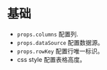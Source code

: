 # 基础

* `props.columns` 配置列.
* `props.dataSource` 配置数据源。
* `props.rowKey` 配置行唯一标识。
* css style 配置表格高度。


<demo vue="../../../docs-demo/basic/Basic.vue"></demo>